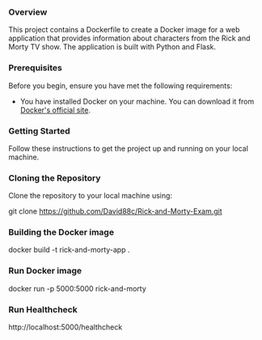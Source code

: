 ### Overview

This project contains a Dockerfile to create a Docker image for a web application that provides information about characters from the Rick and Morty TV show. The application is built with Python and Flask.

### Prerequisites

Before you begin, ensure you have met the following requirements:
- You have installed Docker on your machine. You can download it from [Docker's official site](https://www.docker.com/products/docker-desktop).

### Getting Started

Follow these instructions to get the project up and running on your local machine.

### Cloning the Repository

Clone the repository to your local machine using:

git clone https://github.com/David88c/Rick-and-Morty-Exam.git
 
### Building the Docker image

docker build -t rick-and-morty-app .

### Run Docker image

docker run -p 5000:5000 rick-and-morty

### Run Healthcheck

http://localhost:5000/healthcheck